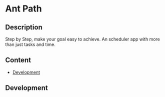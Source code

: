 # Ant Path

## Description

Step by Step, make your goal easy to achieve. An scheduler app with more than just tasks and time.

## Content

- [Development](#development)

## Development
